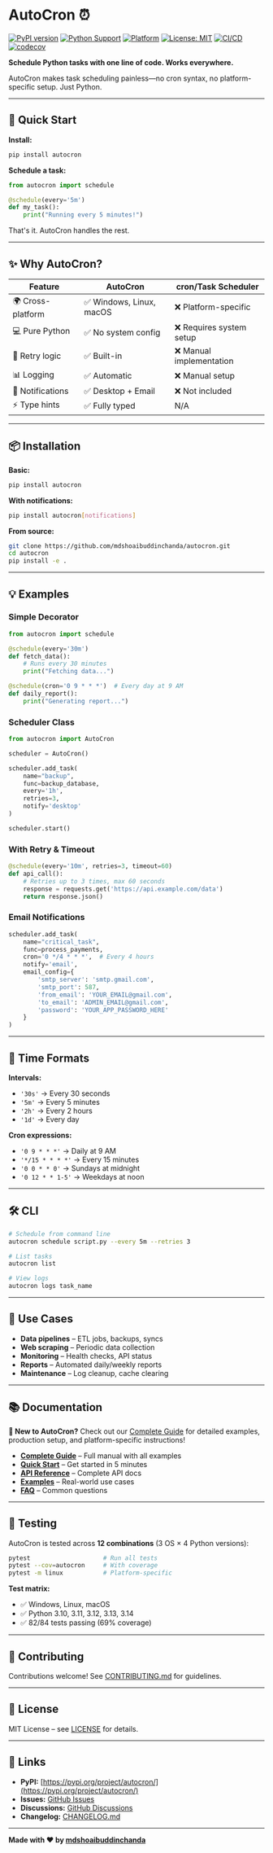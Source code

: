 # AutoCron ⏰

[![PyPI version](https://badge.fury.io/py/autocron.svg)](https://badge.fury.io/py/autocron)
[![Python Support](https://img.shields.io/pypi/pyversions/autocron.svg)](https://pypi.org/project/autocron/)
[![Platform](https://img.shields.io/badge/platform-Windows%20%7C%20Linux%20%7C%20macOS-blue)](https://github.com/mdshoaibuddinchanda/autocron)
[![License: MIT](https://img.shields.io/badge/License-MIT-yellow.svg)](https://opensource.org/licenses/MIT)
[![CI/CD](https://github.com/mdshoaibuddinchanda/autocron/workflows/CI%2FCD%20Pipeline/badge.svg)](https://github.com/mdshoaibuddinchanda/autocron/actions)
[![codecov](https://codecov.io/gh/mdshoaibuddinchanda/autocron/branch/main/graph/badge.svg)](https://codecov.io/gh/mdshoaibuddinchanda/autocron)

**Schedule Python tasks with one line of code. Works everywhere.**

AutoCron makes task scheduling painless—no cron syntax, no platform-specific setup. Just Python.

---

## 🚀 Quick Start

**Install:**
```bash
pip install autocron
```

**Schedule a task:**
```python
from autocron import schedule

@schedule(every='5m')
def my_task():
    print("Running every 5 minutes!")
```

That's it. AutoCron handles the rest.

---

## ✨ Why AutoCron?

| Feature | AutoCron | cron/Task Scheduler |
|---------|----------|---------------------|
| 🌍 Cross-platform | ✅ Windows, Linux, macOS | ❌ Platform-specific |
| 💻 Pure Python | ✅ No system config | ❌ Requires system setup |
| 🔄 Retry logic | ✅ Built-in | ❌ Manual implementation |
| 📊 Logging | ✅ Automatic | ❌ Manual setup |
| 🔔 Notifications | ✅ Desktop + Email | ❌ Not included |
| ⚡ Type hints | ✅ Fully typed | N/A |

---

## 📦 Installation

**Basic:**
```bash
pip install autocron
```

**With notifications:**
```bash
pip install autocron[notifications]
```

**From source:**
```bash
git clone https://github.com/mdshoaibuddinchanda/autocron.git
cd autocron
pip install -e .
```

---

## 💡 Examples

### Simple Decorator

```python
from autocron import schedule

@schedule(every='30m')
def fetch_data():
    # Runs every 30 minutes
    print("Fetching data...")

@schedule(cron='0 9 * * *')  # Every day at 9 AM
def daily_report():
    print("Generating report...")
```

### Scheduler Class

```python
from autocron import AutoCron

scheduler = AutoCron()

scheduler.add_task(
    name="backup",
    func=backup_database,
    every='1h',
    retries=3,
    notify='desktop'
)

scheduler.start()
```

### With Retry & Timeout

```python
@schedule(every='10m', retries=3, timeout=60)
def api_call():
    # Retries up to 3 times, max 60 seconds
    response = requests.get('https://api.example.com/data')
    return response.json()
```

### Email Notifications

```python
scheduler.add_task(
    name="critical_task",
    func=process_payments,
    cron='0 */4 * * *',  # Every 4 hours
    notify='email',
    email_config={
        'smtp_server': 'smtp.gmail.com',
        'smtp_port': 587,
        'from_email': 'YOUR_EMAIL@gmail.com',
        'to_email': 'ADMIN_EMAIL@gmail.com',
        'password': 'YOUR_APP_PASSWORD_HERE'
    }
)
```

---

## 📖 Time Formats

**Intervals:**
- `'30s'` → Every 30 seconds
- `'5m'` → Every 5 minutes
- `'2h'` → Every 2 hours
- `'1d'` → Every day

**Cron expressions:**
- `'0 9 * * *'` → Daily at 9 AM
- `'*/15 * * * *'` → Every 15 minutes
- `'0 0 * * 0'` → Sundays at midnight
- `'0 12 * * 1-5'` → Weekdays at noon

---

## 🛠️ CLI

```bash
# Schedule from command line
autocron schedule script.py --every 5m --retries 3

# List tasks
autocron list

# View logs
autocron logs task_name
```

---

## 🎯 Use Cases

- **Data pipelines** – ETL jobs, backups, syncs
- **Web scraping** – Periodic data collection
- **Monitoring** – Health checks, API status
- **Reports** – Automated daily/weekly reports
- **Maintenance** – Log cleanup, cache clearing

---

## 📚 Documentation

**📖 New to AutoCron?** Check out our [Complete Guide](docs/complete-guide.md) for detailed examples, production setup, and platform-specific instructions!

- **[Complete Guide](docs/complete-guide.md)** – Full manual with all examples
- **[Quick Start](docs/quickstart.md)** – Get started in 5 minutes
- **[API Reference](docs/api-reference.md)** – Complete API docs
- **[Examples](examples/)** – Real-world use cases
- **[FAQ](docs/faq.md)** – Common questions

---

## 🧪 Testing

AutoCron is tested across **12 combinations** (3 OS × 4 Python versions):

```bash
pytest                    # Run all tests
pytest --cov=autocron     # With coverage
pytest -m linux           # Platform-specific
```

**Test matrix:**
- ✅ Windows, Linux, macOS
- ✅ Python 3.10, 3.11, 3.12, 3.13, 3.14
- ✅ 82/84 tests passing (69% coverage)

---

## 🤝 Contributing

Contributions welcome! See [CONTRIBUTING.md](CONTRIBUTING.md) for guidelines.

---

## 📝 License

MIT License – see [LICENSE](LICENSE) for details.

---

## 🔗 Links

- **PyPI:** [https://pypi.org/project/autocron/](https://pypi.org/project/autocron/)
- **Issues:** [GitHub Issues](https://github.com/mdshoaibuddinchanda/autocron/issues)
- **Discussions:** [GitHub Discussions](https://github.com/mdshoaibuddinchanda/autocron/discussions)
- **Changelog:** [CHANGELOG.md](CHANGELOG.md)

---

**Made with ❤️ by [mdshoaibuddinchanda](https://github.com/mdshoaibuddinchanda)**
